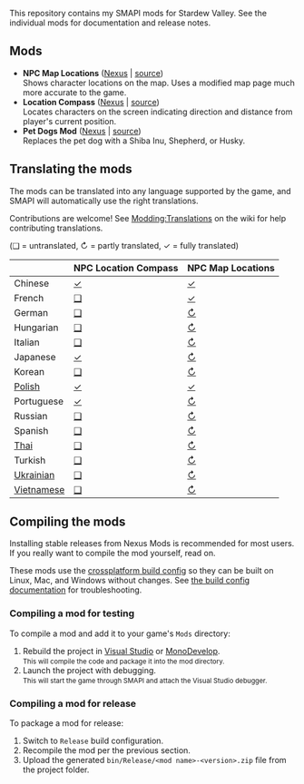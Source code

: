 ﻿﻿This repository contains my SMAPI mods for Stardew Valley. See the individual mods for
documentation and release notes.

## Mods
* **NPC Map Locations** ([Nexus](https://www.nexusmods.com/stardewvalley/mods/239) | [source](NPCMapLocations))  
  Shows character locations on the map. Uses a modified map page much more accurate to the game.
* **Location Compass** ([Nexus](https://www.nexusmods.com/stardewvalley/mods/3045) | [source](LocationCompass))  
  Locates characters on the screen indicating direction and distance from player's current position.
* **Pet Dogs Mod** ([Nexus](https://www.nexusmods.com/stardewvalley/mods/570) | [source](PetDogs))  
  Replaces the pet dog with a Shiba Inu, Shepherd, or Husky.

## Translating the mods
<!--

    This section is auto-generated using a script, there's no need to edit it manually.
    https://github.com/Pathoschild/StardewScripts/tree/main/create-translation-summary

-->
The mods can be translated into any language supported by the game, and SMAPI will automatically
use the right translations.

Contributions are welcome! See [Modding:Translations](https://stardewvalleywiki.com/Modding:Translations)
on the wiki for help contributing translations.

(❑ = untranslated, ↻ = partly translated, ✓ = fully translated)

&nbsp;       | NPC Location Compass              | NPC Map Locations
:----------- | :-------------------------------- | :--------------------------------
Chinese      | [✓](LocationCompass/i18n/zh.json) | [✓](NPCMapLocations/i18n/zh.json)
French       | [❑](LocationCompass/i18n)         | [✓](NPCMapLocations/i18n/fr.json)
German       | [❑](LocationCompass/i18n)         | [↻](NPCMapLocations/i18n/de.json)
Hungarian    | [❑](LocationCompass/i18n)         | [↻](NPCMapLocations/i18n/hu.json)
Italian      | [❑](LocationCompass/i18n)         | [↻](NPCMapLocations/i18n/it.json)
Japanese     | [✓](LocationCompass/i18n/ja.json) | [↻](NPCMapLocations/i18n/ja.json)
Korean       | [❑](LocationCompass/i18n)         | [↻](NPCMapLocations/i18n/ko.json)
[Polish]     | [✓](LocationCompass/i18n/pl.json) | [✓](NPCMapLocations/i18n/pl.json)
Portuguese   | [✓](LocationCompass/i18n/pt.json) | [↻](NPCMapLocations/i18n/pt.json)
Russian      | [❑](LocationCompass/i18n)         | [↻](NPCMapLocations/i18n/ru.json)
Spanish      | [❑](LocationCompass/i18n)         | [↻](NPCMapLocations/i18n/es.json)
[Thai]       | [❑](LocationCompass/i18n)         | [↻](NPCMapLocations/i18n/th.json)
Turkish      | [❑](LocationCompass/i18n)         | [↻](NPCMapLocations/i18n/tr.json)
[Ukrainian]  | [❑](LocationCompass/i18n)         | [↻](NPCMapLocations/i18n/uk.json)
[Vietnamese] | [❑](LocationCompass/i18n)         | [↻](NPCMapLocations/i18n/vi.json)

[Polish]: https://www.nexusmods.com/stardewvalley/mods/3616
[Thai]: https://www.nexusmods.com/stardewvalley/mods/7052
[Ukrainian]: https://www.nexusmods.com/stardewvalley/mods/8427
[Vietnamese]: https://www.nexusmods.com/stardewvalley/mods/24371

## Compiling the mods
Installing stable releases from Nexus Mods is recommended for most users. If you really want to
compile the mod yourself, read on.

These mods use the [crossplatform build config](https://smapi.io/package) so they can be built on
Linux, Mac, and Windows without changes. See [the build config documentation](https://smapi.io/package)
for troubleshooting.

### Compiling a mod for testing
To compile a mod and add it to your game's `Mods` directory:

1. Rebuild the project in [Visual Studio](https://www.visualstudio.com/vs/community/) or
   [MonoDevelop](https://www.monodevelop.com/).  
   <small>This will compile the code and package it into the mod directory.</small>
2. Launch the project with debugging.  
   <small>This will start the game through SMAPI and attach the Visual Studio debugger.</small>

### Compiling a mod for release
To package a mod for release:

1. Switch to `Release` build configuration.
2. Recompile the mod per the previous section.
3. Upload the generated `bin/Release/<mod name>-<version>.zip` file from the project folder.

